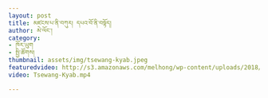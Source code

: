 ```yaml
---
layout: post
title: མཛངས་པ་ནི་བཀུར། དཔའ་བོ་ནི་བསྟོད།
author: མེ་ལོང་།
category: 
- ཁོར་ཡུག
- སྤྱི་ཚོགས།
thumbnail: assets/img/tsewang-kyab.jpeg
featuredvideo: http://s3.amazonaws.com/melhong/wp-content/uploads/2018/09/06235208/Tsewang-Kyab.mp4
video: Tsewang-Kyab.mp4

---
```

